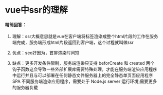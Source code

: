 # vue中ssr的理解

#### 精简回答：

1. 理解：ssr大概意思就是vue在客户端将标签渲染成整个html片段的工作在服务端完成，服务端形成html片段返回到客户端，这个过程就叫做ssr

2. 优点：seo好因为，首屏渲染时间短

3. 缺点：更多开发条件限制，服务端渲染只支持 beforCreate 和 created 两个钩子函数这会导致一些外部扩展库需要特殊处理，才能在服务端渲染应用程序中运行并且与可以部署在任何静态文件服务器上的完全静态单页面应用程序 SPA 不同服务端渲染应用程序，需要处于 Node.js server 运行环境;需要更多的服务器负载





